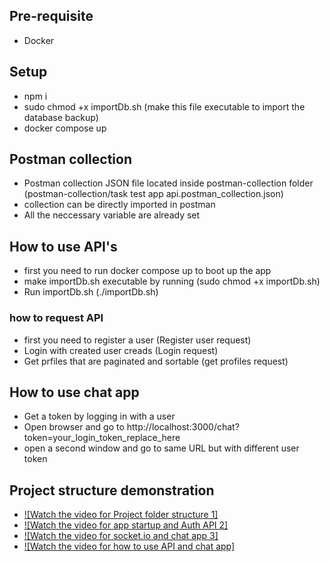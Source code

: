 ## Pre-requisite

- Docker

## Setup

- npm i
- sudo chmod +x importDb.sh (make this file executable to import the database backup)
- docker compose up

## Postman collection

- Postman collection JSON file located inside postman-collection folder (postman-collection/task test app api.postman_collection.json)
- collection can be directly imported in postman
- All the neccessary variable are already set

## How to use API's

- first you need to run docker compose up to boot up the app
- make importDb.sh executable by running (sudo chmod +x importDb.sh)
- Run importDb.sh (./importDb.sh)

### how to request API

- first you need to register a user (Register user request)
- Login with created user creads (Login request)
- Get prfiles that are paginated and sortable (get profiles request)

## How to use chat app

- Get a token by logging in with a user
- Open browser and go to http://localhost:3000/chat?token=your_login_token_replace_here
- open a second window and go to same URL but with different user token

## Project structure demonstration

- [![Watch the video for Project folder structure 1]](https://www.loom.com/share/104a02f47eae43bd96e09fde92ab6684)
- [![Watch the video for app startup and Auth API 2]](https://www.loom.com/share/4eca2e556906454d91ca5a97302add28)
- [![Watch the video for socket.io and chat app 3]](https://www.loom.com/share/7b0404c1d5424589af1a83fea88ece14)
- [![Watch the video for how to use API and chat app]](https://www.loom.com/share/ac2a8395d8f14741a4dbd63602587683)
